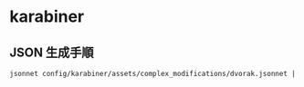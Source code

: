 # karabiner

## JSON 生成手順

```bash
jsonnet config/karabiner/assets/complex_modifications/dvorak.jsonnet | prettier -w --parser json | tee config/karabiner/assets/complex_modifications/dvorak.json
```
